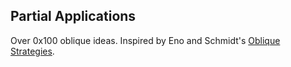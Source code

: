 ## Partial Applications
Over 0x100 oblique ideas. Inspired by Eno and Schmidt's 
[Oblique Strategies](http://en.wikipedia.org/wiki/Oblique_Strategies).
